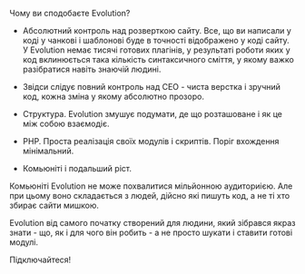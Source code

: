 Чому ви сподобаєте  Evolution?

- Абсолютний контроль над розверткою сайту.
Все, що  ви написали у коді у чанкові і шаблонові буде в точності відображено у коді сайту. У Evolution немає тисячі готових плагінів, у результаті роботи яких у код вклинюється така кількість синтаксичного сміття, у якому важко  разібратися навіть знаючій людині.

- Звідси слідує повний контроль над СЕО - чиста верстка і зручний код,  кожна зміна у якому абсолютно прозоро.

- Структура.
Evolution змушує подумати, де що розташоване і як це між собою взаємодіє.

- PHP. Проста реалізація своїх модулів і скриптів. Поріг вхождення мінімальний.

- Комьюніті і подальший ріст.

Комьюніті Evolution не може похвалитися мільйонною аудиториією. Але при цьому воно складається з людей, дійсно які пишуть код, а не ті хто збирає  сайти мишкою.

Evolution від самого початку створений для людини, який зібрався якраз знати - що, як і для чого він робить - а не просто шукати і ставити готові модулі.

Підключайтеся!
